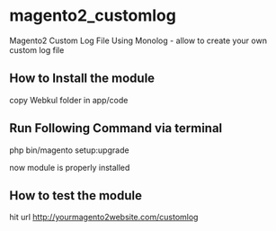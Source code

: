 # magento2_customlog

Magento2 Custom Log File Using Monolog - allow to create your own custom log file

How to Install the module 
--------------------------
copy Webkul folder in app/code

Run Following Command via terminal
-----------------------------------
php bin/magento setup:upgrade

now module is properly installed

How to test the module
--------------------------
hit url http://yourmagento2website.com/customlog